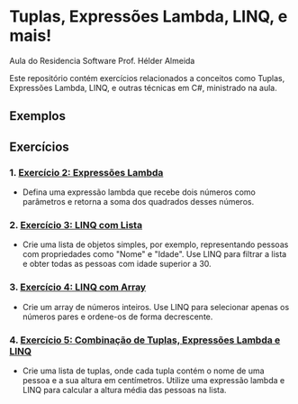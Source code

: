 # Tuplas, Expressões Lambda, LINQ, e mais!

Aula do Residencia Software 
Prof. Hélder Almeida

Este repositório contém exercícios relacionados a conceitos como Tuplas, Expressões Lambda, LINQ, e outras técnicas em C#, ministrado na aula.

## Exemplos

## Exercícios

### 1. [Exercício 2: Expressões Lambda](./exercicios/exercicio_lambda.cs)
   - Defina uma expressão lambda que recebe dois números como parâmetros e retorna a soma dos quadrados desses números.

### 2. [Exercício 3: LINQ com Lista](./exercicios/exercicio_linq_lista.cs)
   - Crie uma lista de objetos simples, por exemplo, representando pessoas com propriedades como "Nome" e "Idade". Use LINQ para filtrar a lista e obter todas as pessoas com idade superior a 30.

### 3. [Exercício 4: LINQ com Array](./exercicios/exercicio_linq_array.cs)
   - Crie um array de números inteiros. Use LINQ para selecionar apenas os números pares e ordene-os de forma decrescente.

### 4. [Exercício 5: Combinação de Tuplas, Expressões Lambda e LINQ](./exercicios/exercicio_combinacao_tuplas_lambda_linq.cs)
   - Crie uma lista de tuplas, onde cada tupla contém o nome de uma pessoa e a sua altura em centímetros. Utilize uma expressão lambda e LINQ para calcular a altura média das pessoas na lista.

